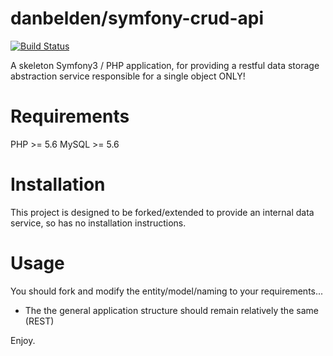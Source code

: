 danbelden/symfony-crud-api
========

[![Build Status](https://travis-ci.org/danbelden/symfony-crud-api.svg?branch=master)](https://travis-ci.org/danbelden/symfony-crud-api)

A skeleton Symfony3 / PHP  application, for providing a restful data storage abstraction service responsible for a single object ONLY!

# Requirements

PHP >= 5.6
MySQL >= 5.6

# Installation

This project is designed to be forked/extended to provide an internal data service, so has no installation instructions.

# Usage

You should fork and modify the entity/model/naming to your requirements...
- The the general application structure should remain relatively the same (REST)

Enjoy.
